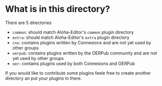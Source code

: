 # What is in this directory?

There are 5 directories

* `common`: should match Aloha-Editor's `common` plugin directory
* `extra`: should match Aloha-Editor's `extra` plugin directory
* `cnx`: contains plugins written by Connexions and are not yet used by other groups
* `oerpub`: contains plugins written by the OERPub community and are not yet used by other groups
* `oer`: contains plugins used by both Connexions and OERPub

If you would like to contribute some plugins feele free to create another directory an put your plugins in there.
